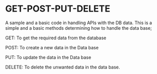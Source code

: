 # GET-POST-PUT-DELETE
A sample and a basic code in handling APIs with the DB data.
This is a simple and a basic methods determining how to handle the data base;

GET: To get the required data from the database 

POST: To create a new data in the Data base

PUT: To update the data in the Data base

DELETE: To delete the unwanted data in the data base.
